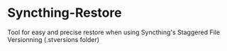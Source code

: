 # Syncthing-Restore
Tool for easy and precise restore when using Syncthing's Staggered File Versionning (.stversions folder)
